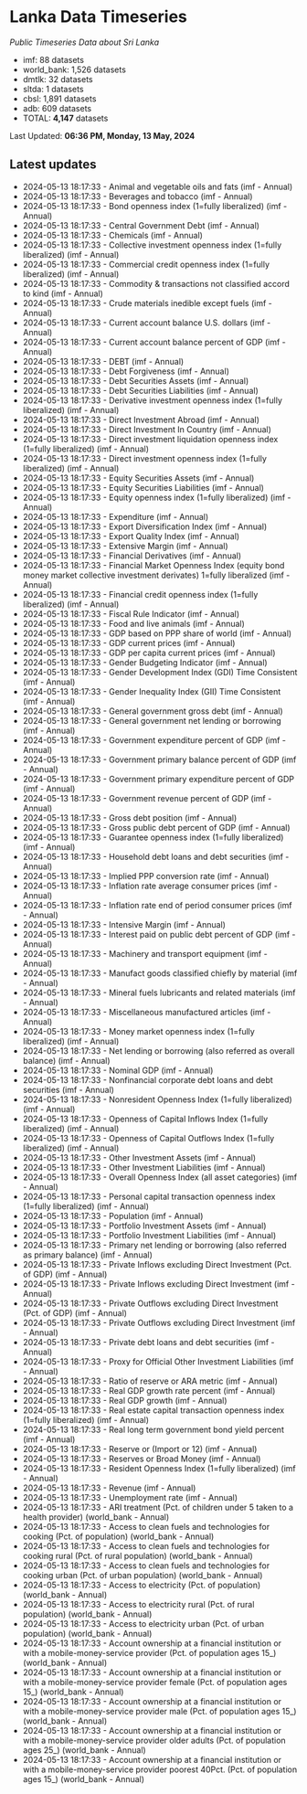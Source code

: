 # Lanka Data Timeseries
*Public Timeseries Data about Sri Lanka*

* imf: 88 datasets
* world_bank: 1,526 datasets
* dmtlk: 32 datasets
* sltda: 1 datasets
* cbsl: 1,891 datasets
* adb: 609 datasets
* TOTAL: **4,147** datasets

Last Updated: **06:36 PM, Monday, 13 May, 2024**

## Latest updates

* 2024-05-13 18:17:33 - Animal and vegetable oils and fats (imf - Annual)
* 2024-05-13 18:17:33 - Beverages and tobacco (imf - Annual)
* 2024-05-13 18:17:33 - Bond openness index (1=fully liberalized) (imf - Annual)
* 2024-05-13 18:17:33 - Central Government Debt (imf - Annual)
* 2024-05-13 18:17:33 - Chemicals (imf - Annual)
* 2024-05-13 18:17:33 - Collective investment openness index (1=fully liberalized) (imf - Annual)
* 2024-05-13 18:17:33 - Commercial credit openness index (1=fully liberalized) (imf - Annual)
* 2024-05-13 18:17:33 - Commodity & transactions not classified accord to kind (imf - Annual)
* 2024-05-13 18:17:33 - Crude materials inedible except fuels (imf - Annual)
* 2024-05-13 18:17:33 - Current account balance U.S. dollars (imf - Annual)
* 2024-05-13 18:17:33 - Current account balance percent of GDP (imf - Annual)
* 2024-05-13 18:17:33 - DEBT (imf - Annual)
* 2024-05-13 18:17:33 - Debt Forgiveness (imf - Annual)
* 2024-05-13 18:17:33 - Debt Securities Assets (imf - Annual)
* 2024-05-13 18:17:33 - Debt Securities Liabilities (imf - Annual)
* 2024-05-13 18:17:33 - Derivative investment openness index (1=fully liberalized) (imf - Annual)
* 2024-05-13 18:17:33 - Direct Investment Abroad (imf - Annual)
* 2024-05-13 18:17:33 - Direct Investment In Country (imf - Annual)
* 2024-05-13 18:17:33 - Direct investment liquidation openness index (1=fully liberalized) (imf - Annual)
* 2024-05-13 18:17:33 - Direct investment openness index (1=fully liberalized) (imf - Annual)
* 2024-05-13 18:17:33 - Equity Securities Assets (imf - Annual)
* 2024-05-13 18:17:33 - Equity Securities Liabilities (imf - Annual)
* 2024-05-13 18:17:33 - Equity openness index (1=fully liberalized) (imf - Annual)
* 2024-05-13 18:17:33 - Expenditure (imf - Annual)
* 2024-05-13 18:17:33 - Export Diversification Index (imf - Annual)
* 2024-05-13 18:17:33 - Export Quality Index (imf - Annual)
* 2024-05-13 18:17:33 - Extensive Margin (imf - Annual)
* 2024-05-13 18:17:33 - Financial Derivatives (imf - Annual)
* 2024-05-13 18:17:33 - Financial Market Openness Index (equity bond money market collective investment derivates) 1=fully liberalized (imf - Annual)
* 2024-05-13 18:17:33 - Financial credit openness index (1=fully liberalized) (imf - Annual)
* 2024-05-13 18:17:33 - Fiscal Rule Indicator (imf - Annual)
* 2024-05-13 18:17:33 - Food and live animals (imf - Annual)
* 2024-05-13 18:17:33 - GDP based on PPP share of world (imf - Annual)
* 2024-05-13 18:17:33 - GDP current prices (imf - Annual)
* 2024-05-13 18:17:33 - GDP per capita current prices (imf - Annual)
* 2024-05-13 18:17:33 - Gender Budgeting Indicator (imf - Annual)
* 2024-05-13 18:17:33 - Gender Development Index (GDI) Time Consistent (imf - Annual)
* 2024-05-13 18:17:33 - Gender Inequality Index (GII) Time Consistent (imf - Annual)
* 2024-05-13 18:17:33 - General government gross debt (imf - Annual)
* 2024-05-13 18:17:33 - General government net lending or borrowing (imf - Annual)
* 2024-05-13 18:17:33 - Government expenditure percent of GDP (imf - Annual)
* 2024-05-13 18:17:33 - Government primary balance percent of GDP (imf - Annual)
* 2024-05-13 18:17:33 - Government primary expenditure percent of GDP (imf - Annual)
* 2024-05-13 18:17:33 - Government revenue percent of GDP (imf - Annual)
* 2024-05-13 18:17:33 - Gross debt position (imf - Annual)
* 2024-05-13 18:17:33 - Gross public debt percent of GDP (imf - Annual)
* 2024-05-13 18:17:33 - Guarantee openness index (1=fully liberalized) (imf - Annual)
* 2024-05-13 18:17:33 - Household debt loans and debt securities (imf - Annual)
* 2024-05-13 18:17:33 - Implied PPP conversion rate (imf - Annual)
* 2024-05-13 18:17:33 - Inflation rate average consumer prices (imf - Annual)
* 2024-05-13 18:17:33 - Inflation rate end of period consumer prices (imf - Annual)
* 2024-05-13 18:17:33 - Intensive Margin (imf - Annual)
* 2024-05-13 18:17:33 - Interest paid on public debt percent of GDP (imf - Annual)
* 2024-05-13 18:17:33 - Machinery and transport equipment (imf - Annual)
* 2024-05-13 18:17:33 - Manufact goods classified chiefly by material (imf - Annual)
* 2024-05-13 18:17:33 - Mineral fuels lubricants and related materials (imf - Annual)
* 2024-05-13 18:17:33 - Miscellaneous manufactured articles (imf - Annual)
* 2024-05-13 18:17:33 - Money market openness index (1=fully liberalized) (imf - Annual)
* 2024-05-13 18:17:33 - Net lending or borrowing (also referred as overall balance) (imf - Annual)
* 2024-05-13 18:17:33 - Nominal GDP (imf - Annual)
* 2024-05-13 18:17:33 - Nonfinancial corporate debt loans and debt securities (imf - Annual)
* 2024-05-13 18:17:33 - Nonresident Openness Index (1=fully liberalized) (imf - Annual)
* 2024-05-13 18:17:33 - Openness of Capital Inflows Index (1=fully liberalized) (imf - Annual)
* 2024-05-13 18:17:33 - Openness of Capital Outflows Index (1=fully liberalized) (imf - Annual)
* 2024-05-13 18:17:33 - Other Investment Assets (imf - Annual)
* 2024-05-13 18:17:33 - Other Investment Liabilities (imf - Annual)
* 2024-05-13 18:17:33 - Overall Openness Index (all asset categories) (imf - Annual)
* 2024-05-13 18:17:33 - Personal capital transaction openness index (1=fully liberalized) (imf - Annual)
* 2024-05-13 18:17:33 - Population (imf - Annual)
* 2024-05-13 18:17:33 - Portfolio Investment Assets (imf - Annual)
* 2024-05-13 18:17:33 - Portfolio Investment Liabilities (imf - Annual)
* 2024-05-13 18:17:33 - Primary net lending or borrowing (also referred as primary balance) (imf - Annual)
* 2024-05-13 18:17:33 - Private Inflows excluding Direct Investment (Pct. of GDP) (imf - Annual)
* 2024-05-13 18:17:33 - Private Inflows excluding Direct Investment (imf - Annual)
* 2024-05-13 18:17:33 - Private Outflows excluding Direct Investment (Pct. of GDP) (imf - Annual)
* 2024-05-13 18:17:33 - Private Outflows excluding Direct Investment (imf - Annual)
* 2024-05-13 18:17:33 - Private debt loans and debt securities (imf - Annual)
* 2024-05-13 18:17:33 - Proxy for Official Other Investment Liabilities (imf - Annual)
* 2024-05-13 18:17:33 - Ratio of reserve or ARA metric (imf - Annual)
* 2024-05-13 18:17:33 - Real GDP growth rate percent (imf - Annual)
* 2024-05-13 18:17:33 - Real GDP growth (imf - Annual)
* 2024-05-13 18:17:33 - Real estate capital transaction openness index (1=fully liberalized) (imf - Annual)
* 2024-05-13 18:17:33 - Real long term government bond yield percent (imf - Annual)
* 2024-05-13 18:17:33 - Reserve or (Import or 12) (imf - Annual)
* 2024-05-13 18:17:33 - Reserves or Broad Money (imf - Annual)
* 2024-05-13 18:17:33 - Resident Openness Index (1=fully liberalized) (imf - Annual)
* 2024-05-13 18:17:33 - Revenue (imf - Annual)
* 2024-05-13 18:17:33 - Unemployment rate (imf - Annual)
* 2024-05-13 18:17:33 - ARI treatment (Pct. of children under 5 taken to a health provider) (world_bank - Annual)
* 2024-05-13 18:17:33 - Access to clean fuels and technologies for cooking (Pct. of population) (world_bank - Annual)
* 2024-05-13 18:17:33 - Access to clean fuels and technologies for cooking rural (Pct. of rural population) (world_bank - Annual)
* 2024-05-13 18:17:33 - Access to clean fuels and technologies for cooking urban (Pct. of urban population) (world_bank - Annual)
* 2024-05-13 18:17:33 - Access to electricity (Pct. of population) (world_bank - Annual)
* 2024-05-13 18:17:33 - Access to electricity rural (Pct. of rural population) (world_bank - Annual)
* 2024-05-13 18:17:33 - Access to electricity urban (Pct. of urban population) (world_bank - Annual)
* 2024-05-13 18:17:33 - Account ownership at a financial institution or with a mobile-money-service provider (Pct. of population ages 15_) (world_bank - Annual)
* 2024-05-13 18:17:33 - Account ownership at a financial institution or with a mobile-money-service provider female (Pct. of population ages 15_) (world_bank - Annual)
* 2024-05-13 18:17:33 - Account ownership at a financial institution or with a mobile-money-service provider male (Pct. of population ages 15_) (world_bank - Annual)
* 2024-05-13 18:17:33 - Account ownership at a financial institution or with a mobile-money-service provider older adults (Pct. of population ages 25_) (world_bank - Annual)
* 2024-05-13 18:17:33 - Account ownership at a financial institution or with a mobile-money-service provider poorest 40Pct. (Pct. of population ages 15_) (world_bank - Annual)